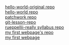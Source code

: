 [hello-world-original repo](https://github.com/geriari/hello-world-original)<br/>
[hello-world repo](https://github.com/geriari/hello-world)<br/>
[patchwork repo](https://github.com/geriari/patchwork)<br/>
[git-lesson-repo](https://github.com/geriari/git-lesson-repository)<br/>
[rueppellii-really syllabus repo](https://github.com/green-fox-academy/really-syllabus)<br/>
[my first webpage's repo](https://github.com/geriari/geriari.github.io)<br/>
[my first webpage](https://geriari.github.io)